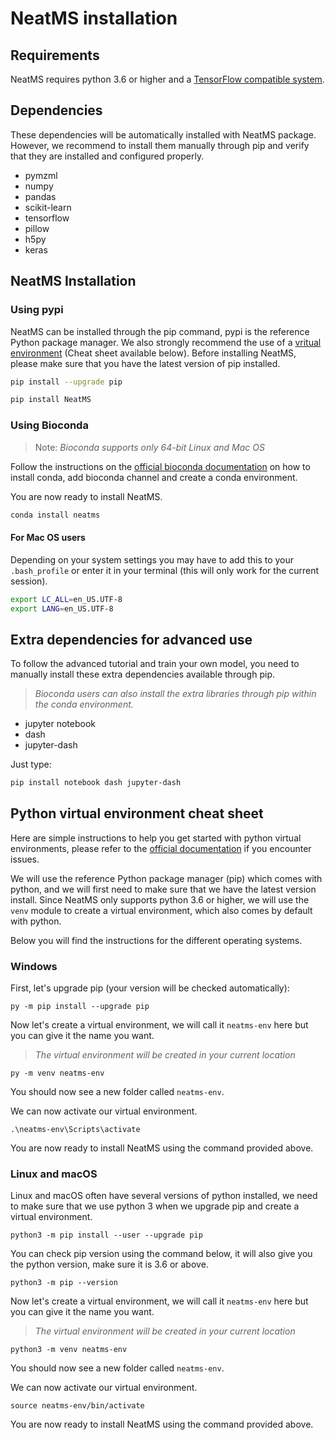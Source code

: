 # NeatMS installation

## Requirements

NeatMS requires python 3.6 or higher and a [TensorFlow compatible system](https://www.tensorflow.org/install/pip#system-requirements). 

## Dependencies

These dependencies will be automatically installed with NeatMS package. However, we recommend to install them manually through pip and verify that they are installed and configured properly.

* pymzml
* numpy
* pandas
* scikit-learn
* tensorflow
* pillow
* h5py
* keras

## NeatMS Installation

### Using pypi

NeatMS can be installed through the pip command, pypi is the reference Python package manager. We also strongly recommend the use of a [vritual environment](https://packaging.python.org/guides/installing-using-pip-and-virtual-environments/) (Cheat sheet available below). Before installing NeatMS, please make sure that you have the latest version of pip installed.

``` bash
pip install --upgrade pip
```

``` bash
pip install NeatMS
```
### Using Bioconda

> Note: *Bioconda supports only 64-bit Linux and Mac OS*

Follow the instructions on the [official bioconda documentation](https://bioconda.github.io/user/install.html) on how to install conda, add bioconda channel and create a conda environment. 

You are now ready to install NeatMS.

``` bash
conda install neatms
```

#### For Mac OS users

Depending on your system settings you may have to add this to your `.bash_profile` or enter it in your terminal (this will only work for the current session).

``` bash
export LC_ALL=en_US.UTF-8
export LANG=en_US.UTF-8
```

## Extra dependencies for advanced use

To follow the advanced tutorial and train your own model, you need to manually install these extra dependencies available through pip. 

> *Bioconda users can also install the extra libraries through pip within the conda environment.*

* jupyter notebook
* dash
* jupyter-dash

Just type: 

``` bash
pip install notebook dash jupyter-dash
```

## Python virtual environment cheat sheet

Here are simple instructions to help you get started with python virtual environments, please refer to the [official documentation](https://packaging.python.org/guides/installing-using-pip-and-virtual-environments/) if you encounter issues.

We will use the reference Python package manager (pip) which comes with python, and we will first need to make sure that we have the latest version install. Since NeatMS only supports python 3.6 or higher, we will use the `venv` module to create a virtual environment, which also comes by default with python.

Below you will find the instructions for the different operating systems.

### Windows

First, let's upgrade pip (your version will be checked automatically):

```
py -m pip install --upgrade pip
```

Now let's create a virtual environment, we will call it `neatms-env` here but you can give it the name you want.

> *The virtual environment will be created in your current location* 

```
py -m venv neatms-env
```

You should now see a new folder called `neatms-env`.

We can now activate our virtual environment.

```
.\neatms-env\Scripts\activate
```

You are now ready to install NeatMS using the command provided above.

### Linux and macOS

Linux and macOS often have several versions of python installed, we need to make sure that we use python 3 when we upgrade pip and create a virtual environment.

```
python3 -m pip install --user --upgrade pip
```

You can check pip version using the command below, it will also give you the python version, make sure it is 3.6 or above.

```
python3 -m pip --version
```

Now let's create a virtual environment, we will call it `neatms-env` here but you can give it the name you want.

> *The virtual environment will be created in your current location* 
 
```
python3 -m venv neatms-env
```

You should now see a new folder called `neatms-env`.

We can now activate our virtual environment.

```
source neatms-env/bin/activate
```

You are now ready to install NeatMS using the command provided above.